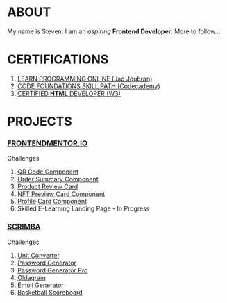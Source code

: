 # ABOUT

My name is Steven.  I am an *aspiring* __Frontend Developer__.  More to follow...

# CERTIFICATIONS

1. [LEARN PROGRAMMING ONLINE (Jad Joubran)](https://github.com/javascriptooo/javascriptooo/blob/a924394caf5d929757688ae4b807bb2ef156b97e/certifications/Learn%20Programming.pdf)
2. [CODE FOUNDATIONS SKILL PATH (Codecademy)](https://github.com/javascriptooo/javascriptooo/blob/a924394caf5d929757688ae4b807bb2ef156b97e/certifications/Code%20Foundations%20Skill%20Path.pdf)
3. [CERTIFIED __HTML__ DEVELOPER (W3)](https://github.com/javascriptooo/javascriptooo/blob/9c2fa3dc1b45417b6ad59ba5902702a70336aabb/certifications/certificate_of_completion_html.pdf)

# PROJECTS

### [FRONTENDMENTOR.IO](https://github.com/javascriptooo/frontendmentorio)

Challenges
1. [QR Code Component](https://jsooo-fe-mentor-qr-code-component.netlify.app)
2. [Order Summary Component](https://jsooo-fe-mentor-order-summary-comp.netlify.app/)
3. [Product Review Card](https://jsooo-fe-mentor-product-preview-card.netlify.app/)
4. [NFT Preview Card Component](https://jsooo-fe-mentor-nft-preview-card.netlify.app/)
5. [Profile Card Component](https://jsooo-fe-mentor-profile-card-comp.netlify.app/)
6. Skilled E-Learning Landing Page - In Progress

### [SCRIMBA](https://github.com/javascriptooo/scrimba)
Challenges
1. [Unit Converter](https://jsooo-scrimba-unit-converter.netlify.app/)
2. [Password Generator](https://jsooo-scrimba-password-generator.netlify.app/)
3. [Password Generator Pro](https://jsooo-scrimba-password-generator-pro.netlify.app/)
4. [Oldagram](https://jsooo-scrimba-oldagram.netlify.app/)
5. [Emoji Generator](https://jsooo-scrimba-emoji-generator.netlify.app/)
6. [Basketball Scoreboard](https://jsooo-scrimba-basketball-scoreboard.netlify.app/)
